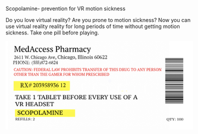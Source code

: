 Scopolamine- prevention for VR motion sickness

Do you love virtual reality?  Are you prone to motion sickness? Now you can use virtual reality reality for long periods of time without getting motion sickness.  Take one pill before playing.



![label](pilllabel.png)
